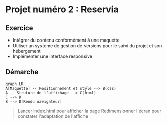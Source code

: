 
# Projet numéro 2 : Reservia
## Exercice
- Intégrer du contenu conformément à une maquette
- Utiliser un système de gestion de versions pour le suivi du projet et son hébergement
- Implémenter une interface responsive
## Démarche
```mermaid
graph LR
A[Maquette] -- Positionnement et style --> B(css)
A -- Struture de l'affichage --> C(html)
C --> D
B --> D[Rendu navigateur]
```
> Lancer index.html pour afficher la page
> Redimensionner l'écran pour constater l'adaptation de l'affiche
